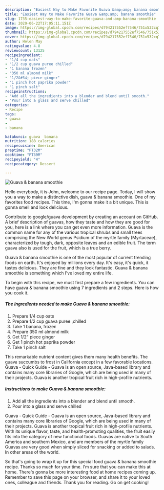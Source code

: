 ```yaml
---
description: "Easiest Way to Make Favorite Guava &amp;amp; banana smoothie"
title: "Easiest Way to Make Favorite Guava &amp;amp; banana smoothie"
slug: 1735-easiest-way-to-make-favorite-guava-and-amp-banana-smoothie
date: 2020-06-22T17:05:11.151Z
image: https://img-global.cpcdn.com/recipes/d794217552ef7546/751x532cq70/guava-banana-smoothie-recipe-main-photo.jpg
thumbnail: https://img-global.cpcdn.com/recipes/d794217552ef7546/751x532cq70/guava-banana-smoothie-recipe-main-photo.jpg
cover: https://img-global.cpcdn.com/recipes/d794217552ef7546/751x532cq70/guava-banana-smoothie-recipe-main-photo.jpg
author: Helen May
ratingvalue: 4.8
reviewcount: 13125
recipeingredient:
- "1/4 cup oats"
- "1/2 cup guava puree chilled"
- "1 banana frozen"
- "350 ml almond milk"
- "1/2&#34; piece ginger"
- "1 pinch hot paprika powder"
- "1 pinch salt"
recipeinstructions:
- "Add all the ingredients into a blender and blend until smooth."
- "Pour into a glass and serve chilled"
categories:
- Recipe
tags:
- guava
- 
- banana

katakunci: guava  banana 
nutrition: 188 calories
recipecuisine: American
preptime: "PT32M"
cooktime: "PT39M"
recipeyield: "4"
recipecategory: Dessert

---
```



![Guava &amp; banana smoothie](https://img-global.cpcdn.com/recipes/d794217552ef7546/751x532cq70/guava-banana-smoothie-recipe-main-photo.jpg)

Hello everybody, it is John, welcome to our recipe page. Today, I will show you a way to make a distinctive dish, guava &amp; banana smoothie. One of my favorites food recipes. This time, I'm gonna make it a bit unique. This is gonna smell and look delicious.

Contribute to google/guava development by creating an account on GitHub. A brief description of guavas, how they taste and how they are good for you, here is a link where you can get even more information. Guava is the common name for any of the various tropical shrubs and small trees comprising the New World genus Psidium of the myrtle family (Myrtaceae), characterized by tough, dark, opposite leaves and an edible fruit. The term guava also is used for the fruit, which is a true berry.

Guava &amp; banana smoothie is one of the most popular of current trending foods on earth. It's enjoyed by millions every day. It's easy, it's quick, it tastes delicious. They are fine and they look fantastic. Guava &amp; banana smoothie is something which I've loved my entire life.


To begin with this recipe, we must first prepare a few ingredients. You can have guava &amp; banana smoothie using 7 ingredients and 2 steps. Here is how you cook it.

<!--inarticleads1-->

##### The ingredients needed to make Guava &amp; banana smoothie:

1. Prepare 1/4 cup oats
1. Prepare 1/2 cup guava puree ,chilled
1. Take 1 banana, frozen
1. Prepare 350 ml almond milk
1. Get 1/2&#34; piece ginger
1. Get 1 pinch hot paprika powder
1. Take 1 pinch salt


This remarkable nutrient content gives them many health benefits. The guava succumbs to frost in California except in a few favorable locations. Guava - Quick Guide - Guava is an open source, Java-based library and contains many core libraries of Google, which are being used in many of their projects. Guava is another tropical fruit rich in high-profile nutrients. 

<!--inarticleads2-->

##### Instructions to make Guava &amp; banana smoothie:

1. Add all the ingredients into a blender and blend until smooth.
1. Pour into a glass and serve chilled


Guava - Quick Guide - Guava is an open source, Java-based library and contains many core libraries of Google, which are being used in many of their projects. Guava is another tropical fruit rich in high-profile nutrients. With its unique flavor, taste, and health-promoting qualities, the fruit easily fits into the category of new functional foods. Guavas are native to South America and southern Mexico, and are members of the myrtle family Guavas are very good when simply sliced for snacking or added to salads. In other areas of the world. 

So that's going to wrap it up for this special food guava &amp; banana smoothie recipe. Thanks so much for your time. I'm sure that you can make this at home. There's gonna be more interesting food at home recipes coming up. Remember to save this page on your browser, and share it to your loved ones, colleague and friends. Thank you for reading. Go on get cooking!
